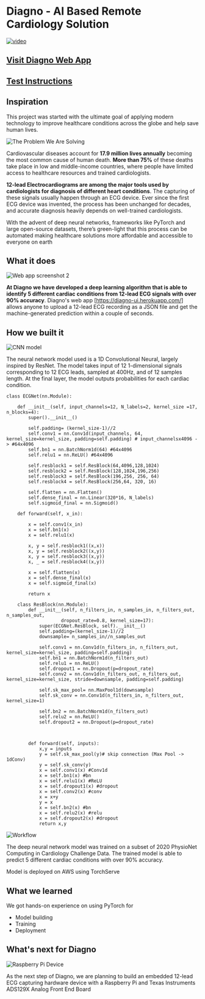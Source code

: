 # Diagno - AI Based Remote Cardiology Solution

[![video](https://i.vimeocdn.com/filter/overlay?src0=https%3A%2F%2Fi.vimeocdn.com%2Fvideo%2F946614890_1280x720.webp&src1=https%3A%2F%2Ff.vimeocdn.com%2Fimages_v6%2Fshare%2Fplay_icon_overlay.png)](https://vimeo.com/451631301)

## [Visit Diagno Web App](https://diagno-ui.herokuapp.com/) 
## [Test Instructions](https://github.com/shehanmunasinghe/diagno/blob/master/Test%20Instructions.md)


## Inspiration

This project was started with the ultimate goal of applying modern technology to improve healthcare conditions across the globe and help save human lives.

![The Problem We Are Solving](https://github.com/shehanmunasinghe/diagno/blob/master/Docs/images/2.png?raw=true)


Cardiovascular diseases account for **17.9 million lives annually** becoming the most common cause of human death. **More than 75%** of these deaths take place in low and middle-income countries, where people have limited access to healthcare resources and trained cardiologists. 

**12-lead Electrocardiograms are among the major tools used by cardiologists for diagnosis of different heart conditions**. The capturing of these signals usually happen through an ECG device. Ever since the first ECG device was invented, the process has been unchanged for decades, and accurate diagnosis heavily depends on well-trained cardiologists.

With the advent of deep neural networks, frameworks like PyTorch and large open-source datasets, there’s green-light that this process can be automated making healthcare solutions more affordable and accessible to everyone on earth

## What it does

![Web app screenshot 2](https://github.com/shehanmunasinghe/diagno/blob/master/Docs/images/Screenshot2.PNG?raw=true)

**At Diagno we have developed a deep learning algorithm that is able to identify 5 different cardiac conditions from 12-lead ECG signals with over 90% accuracy**. Diagno's web app [https://diagno-ui.herokuapp.com/] allows anyone to upload a 12-lead ECG recording as a JSON file and get the machine-generated prediction within a couple of seconds.

## How we built it
![CNN model](https://github.com/shehanmunasinghe/diagno/blob/master/Docs/images/3.png?raw=true)

The neural network model used is a 1D Convolutional Neural, largely inspired by ResNet. The model takes input of 12 1-dimensional signals corresponding to 12 ECG leads, sampled at 400Hz, and of 12 samples length. At the final layer, the model outputs probabilities for each cardiac condition.


    class ECGNet(nn.Module):
        
        def __init__(self, input_channels=12, N_labels=2, kernel_size =17,  n_blocks=4):
            super().__init__()

            self.padding= (kernel_size-1)//2
            self.conv1 = nn.Conv1d(input_channels, 64, kernel_size=kernel_size, padding=self.padding) # input_channelsx4096 -> #64x4096
            self.bn1 = nn.BatchNorm1d(64) #64x4096
            self.relu1 = nn.ReLU() #64x4096

            self.resblock1 = self.ResBlock(64,4096,128,1024)
            self.resblock2 = self.ResBlock(128,1024,196,256)
            self.resblock3 = self.ResBlock(196,256, 256, 64)
            self.resblock4 = self.ResBlock(256,64, 320, 16)
            
            self.flatten = nn.Flatten()
            self.dense_final = nn.Linear(320*16, N_labels)
            self.sigmoid_final = nn.Sigmoid()
        
        def forward(self, x_in):
            
            x = self.conv1(x_in)
            x = self.bn1(x)
            x = self.relu1(x)

            x, y = self.resblock1((x,x))
            x, y = self.resblock2((x,y))
            x, y = self.resblock3((x,y))
            x, _ = self.resblock4((x,y))
            
            x = self.flatten(x)
            x = self.dense_final(x)
            x = self.sigmoid_final(x)

            return x 
    
        class ResBlock(nn.Module):
            def __init__(self, n_filters_in, n_samples_in, n_filters_out, n_samples_out,
                        dropout_rate=0.8, kernel_size=17):
                super(ECGNet.ResBlock, self).__init__()
                self.padding=(kernel_size-1)//2 
                downsample= n_samples_in//n_samples_out 

                self.conv1 = nn.Conv1d(n_filters_in, n_filters_out, kernel_size=kernel_size, padding=self.padding) 
                self.bn1 = nn.BatchNorm1d(n_filters_out)
                self.relu1 = nn.ReLU() 
                self.dropout1 = nn.Dropout(p=dropout_rate)
                self.conv2 = nn.Conv1d(n_filters_out, n_filters_out, kernel_size=kernel_size, stride=downsample, padding=self.padding) 
                
                self.sk_max_pool= nn.MaxPool1d(downsample)
                self.sk_conv = nn.Conv1d(n_filters_in, n_filters_out, kernel_size=1) 
                
                self.bn2 = nn.BatchNorm1d(n_filters_out) 
                self.relu2 = nn.ReLU() 
                self.dropout2 = nn.Dropout(p=dropout_rate)
                
                

            def forward(self, inputs):
                x,y = inputs
                y = self.sk_max_pool(y)# skip connection (Max Pool -> 1dConv)
                y = self.sk_conv(y)
                x = self.conv1(x) #Conv1d
                x = self.bn1(x) #bn
                x = self.relu1(x) #ReLU
                x = self.dropout1(x) #dropout 
                x = self.conv2(x) #conv
                x = x+y
                y = x
                x = self.bn2(x) #bn
                x = self.relu2(x) #relu
                x = self.dropout2(x) #dropout 
                return x,y


![Workflow](https://github.com/shehanmunasinghe/diagno/blob/master/Docs/images/4.png?raw=true)

The deep neural network model was trained on a subset of 2020 PhysioNet Computing in Cardiology Challenge Data. The trained model is able to predict 5 different cardiac conditions with over 90% accuracy.

Model is deployed on AWS using TorchServe



## What we learned
We got hands-on experience on using PyTorch for
* Model building 
* Training 
* Deployment

## What's next for Diagno
![Raspberry Pi Device](https://github.com/shehanmunasinghe/diagno/blob/master/Docs/images/next_steps.jpeg?raw=true)

As the next step of Diagno, we are planning to build an embedded 12-lead ECG capturing hardware device with a Raspberry Pi and Texas Instruments ADS129X Analog Front End Board
